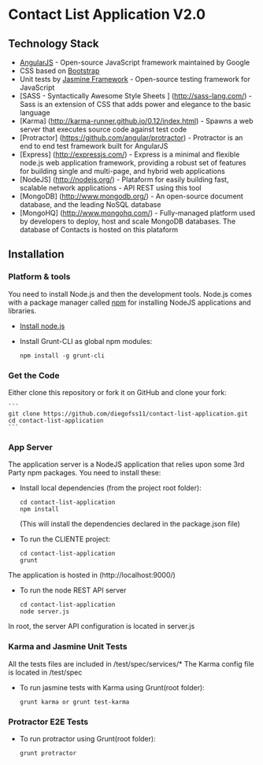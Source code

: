Contact List Application V2.0
========================

## Technology Stack

* [AngularJS](http://www.angularjs.org/) - Open-source JavaScript framework maintained by Google
* CSS based on [Bootstrap](http://getbootstrap.com/)
* Unit tests by [Jasmine Framework](http://jasmine.github.io/) - Open-source testing framework for JavaScript
* [SASS - Syntactically Awesome Style Sheets ] (http://sass-lang.com/) - Sass is an extension of CSS that adds power and elegance to the basic language
* [Karma] (http://karma-runner.github.io/0.12/index.html) -  Spawns a web server that executes source code against test code
* [Protractor] (https://github.com/angular/protractor) - Protractor is an end to end test framework built for AngularJS
* [Express] (http://expressjs.com/) - Express is a minimal and flexible node.js web application framework, providing a robust set of features for building single and multi-page, and hybrid web applications
* [NodeJS] (http://nodejs.org/) - Plataform for easily building fast, scalable network applications - API REST using this tool
* [MongoDB] (http://www.mongodb.org/) - An open-source document database, and the leading NoSQL database
* [MongoHQ] (http://www.mongohq.com/) - Fully-managed platform used by developers to deploy, host and scale MongoDB databases. The database of Contacts is hosted on this plataform


## Installation

### Platform & tools

You need to install Node.js and then the development tools. Node.js comes with a package manager called [npm](http://npmjs.org) for installing NodeJS applications and libraries.
* [Install node.js](http://nodejs.org/download/)
* Install Grunt-CLI as global npm modules:

    ```
    npm install -g grunt-cli
    ```

### Get the Code

Either clone this repository or fork it on GitHub and clone your fork:

    ```
    git clone https://github.com/diegofss11/contact-list-application.git
    cd contact-list-application
    ```

### App Server

The application server is a NodeJS application that relies upon some 3rd Party npm packages.  You need to install these:

* Install local dependencies (from the project root folder):

    ```
    cd contact-list-application
    npm install
    ```

  (This will install the dependencies declared in the package.json file)
  
* To run the CLIENTE project:
   
    ```
    cd contact-list-application
    grunt
    ```

The application is hosted in (http://localhost:9000/)

* To run the node REST API server

    ```
    cd contact-list-application
    node server.js
    ```

In root, the server API configuration is located in server.js

### Karma and Jasmine Unit Tests

All the tests files are included in /test/spec/services/*
The Karma config file is located  in /test/spec

* To run jasmine tests with Karma using Grunt(root folder):
    
    ```
    grunt karma or grunt test-karma
    ```

### Protractor E2E Tests

* To run protractor using Grunt(root folder):
    
    ```
    grunt protractor
    ```
